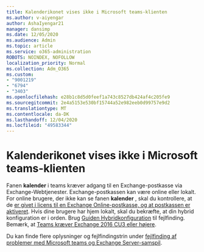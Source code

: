 ```yaml
---
title: Kalenderikonet vises ikke i Microsoft teams-klienten
ms.author: v-aiyengar
author: AshaIyengar21
manager: dansimp
ms.date: 12/05/2020
ms.audience: Admin
ms.topic: article
ms.service: o365-administration
ROBOTS: NOINDEX, NOFOLLOW
localization_priority: Normal
ms.collection: Adm_O365
ms.custom:
- "9001219"
- "6794"
- "3403"
ms.openlocfilehash: e28b1c8d5d0feef1a743c8527db424af4c205fe9
ms.sourcegitcommit: 2e4a5153e530bf15744a52e982eeb0d99757e9d2
ms.translationtype: MT
ms.contentlocale: da-DK
ms.lasthandoff: 12/04/2020
ms.locfileid: "49583344"
---
```

# <a name="calendar-icon-isnt-showing-in-microsoft-teams-client"></a>Kalenderikonet vises ikke i Microsoft teams-klienten

Fanen **kalender** i teams kræver adgang til en Exchange-postkasse via Exchange-Webtjenester. Exchange-postkassen kan være online eller lokalt. For online brugere, der ikke kan se fanen **kalender** , skal du kontrollere, at de [er givet i licens til en Exchange Online-postkasse, og at postkassen er aktiveret](https://docs.microsoft.com/exchange/recipients-in-exchange-online/create-user-mailboxes). Hvis dine brugere har hjem lokalt, skal du bekræfte, at din hybrid konfiguration er i orden. Brug [Guiden Hybridkonfiguration](https://docs.microsoft.com/exchange/hybrid-deployment/hybrid-agent) til fejlfinding. Bemærk, at [Teams kræver Exchange 2016 CU3 eller højere](https://docs.microsoft.com/microsoftteams/exchange-teams-interact).

Du kan finde flere oplysninger og fejlfindingstrin under [fejlfinding af problemer med Microsoft teams og Exchange Server-samspil](https://docs.microsoft.com/microsoftteams/troubleshoot/known-issues/teams-exchange-interaction-issue).
